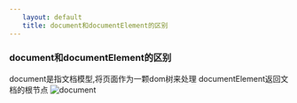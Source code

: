 ```yaml
---
　　layout: default
　　title: document和documentElement的区别
---
```


### document和documentElement的区别
document是指文档模型,将页面作为一颗dom树来处理
documentElement返回文档的根节点
![document](https://ailingangel.github.io/images/document.png)